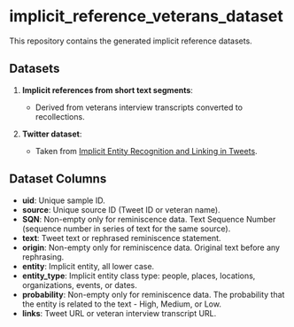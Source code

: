# implicit_reference_veterans_dataset

This repository contains the generated implicit reference datasets.

## Datasets

1. **Implicit references from short text segments**:
   - Derived from veterans interview transcripts converted to recollections.

2. **Twitter dataset**:
   - Taken from [Implicit Entity Recognition and Linking in Tweets](https://github.com/HawreH/Implicit-Entity-Recognition-and-Linking-in-Tweets-Resources-and-Dataset).

## Dataset Columns

- **uid**: Unique sample ID.
- **source**: Unique source ID (Tweet ID or veteran name).
- **SQN**: Non-empty only for reminiscence data. Text Sequence Number (sequence number in series of text for the same source).
- **text**: Tweet text or rephrased reminiscence statement.
- **origin**: Non-empty only for reminiscence data. Original text before any rephrasing.
- **entity**: Implicit entity, all lower case.
- **entity_type**: Implicit entity class type: people, places, locations, organizations, events, or dates.
- **probability**: Non-empty only for reminiscence data. The probability that the entity is related to the text - High, Medium, or Low.
- **links**: Tweet URL or veteran interview transcript URL.
